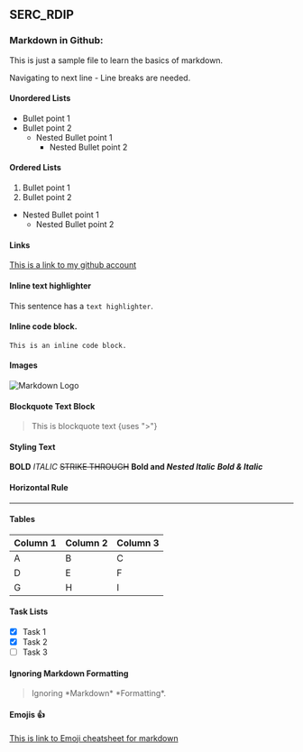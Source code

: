 ## SERC_RDIP
### Markdown in Github:
This is just a sample file to learn the basics of markdown.

Navigating to next line - Line breaks are needed.

#### Unordered Lists 
- Bullet point 1
- Bullet point 2
   - Nested Bullet point 1
     - Nested Bullet point 2
   
#### Ordered Lists
1. Bullet point 1
2. Bullet point 2 
  - Nested Bullet point 1 
     - Nested Bullet point 2
   
      
#### Links      
[This is a link to my github account](https://www.github.com/dhanajyothirmai) 

#### Inline text highlighter
This sentence has a `text highlighter`. 

#### Inline code block.
```
This is an inline code block. 
```
#### Images
![Markdown Logo](https://markdown-here.com/img/icon256.png)

#### Blockquote Text Block
> This is blockquote text {uses ">"}

#### Styling Text 

**BOLD** *ITALIC*  ~~STRIKE THROUGH~~ **Bold and _Nested Italic_** ***Bold & Italic***

#### Horizontal Rule
---

#### Tables 

| Column 1 | Column 2 | Column 3
| --- | --- | --- |
| A | B | C |
| D | E | F |
| G | H | I |

#### Task Lists

* [x] Task 1
* [x] Task 2
* [ ] Task 3

#### Ignoring Markdown Formatting

 > Ignoring \*Markdown\* \*Formatting\*.
 
#### Emojis :thumbsup:
 
[This is link to Emoji cheatsheet for markdown](https://www.webfx.com/tools/emoji-cheat-sheet/)



     
